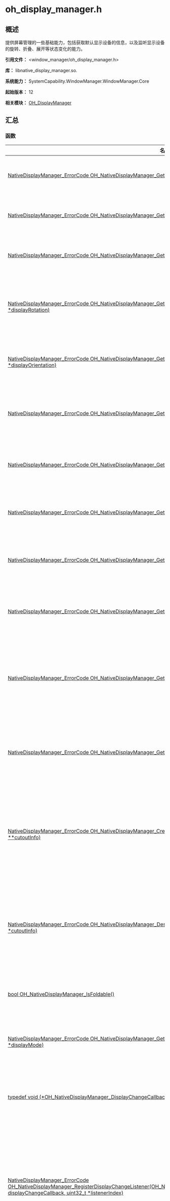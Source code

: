# oh_display_manager.h
<!--Kit: ArkUI-->
<!--Subsystem: Window-->
<!--Owner: @oh_wangxk; @logn-->
<!--Designer: @hejunfei1991-->
<!--Tester: @qinliwen0417-->
<!--Adviser: @ge-yafang-->

## 概述

提供屏幕管理的一些基础能力，包括获取默认显示设备的信息，以及监听显示设备的旋转、折叠、展开等状态变化的能力。

**引用文件：** <window_manager/oh_display_manager.h>

**库：** libnative_display_manager.so.

**系统能力：** SystemCapability.WindowManager.WindowManager.Core

**起始版本：** 12

**相关模块：** [OH_DisplayManager](capi-oh-displaymanager.md)

## 汇总

### 函数

| 名称 | typedef关键字 | 描述 |
| -- | -- | -- |
| [NativeDisplayManager_ErrorCode OH_NativeDisplayManager_GetDefaultDisplayId(uint64_t *displayId)](#oh_nativedisplaymanager_getdefaultdisplayid) | - | 获取默认屏幕的id号。 |
| [NativeDisplayManager_ErrorCode OH_NativeDisplayManager_GetDefaultDisplayWidth(int32_t *displayWidth)](#oh_nativedisplaymanager_getdefaultdisplaywidth) | - | 获取默认屏幕的宽度。 |
| [NativeDisplayManager_ErrorCode OH_NativeDisplayManager_GetDefaultDisplayHeight(int32_t *displayHeight)](#oh_nativedisplaymanager_getdefaultdisplayheight) | - | 获取默认屏幕的高度。 |
| [NativeDisplayManager_ErrorCode OH_NativeDisplayManager_GetDefaultDisplayRotation(NativeDisplayManager_Rotation *displayRotation)](#oh_nativedisplaymanager_getdefaultdisplayrotation) | - | 获取默认屏幕的顺时针旋转角度。 |
| [NativeDisplayManager_ErrorCode OH_NativeDisplayManager_GetDefaultDisplayOrientation(NativeDisplayManager_Orientation *displayOrientation)](#oh_nativedisplaymanager_getdefaultdisplayorientation) | - | 获取默认屏幕的旋转方向。 |
| [NativeDisplayManager_ErrorCode OH_NativeDisplayManager_GetDefaultDisplayVirtualPixelRatio(float *virtualPixels)](#oh_nativedisplaymanager_getdefaultdisplayvirtualpixelratio) | - | 获取默认屏幕的虚拟像素密度。 |
| [NativeDisplayManager_ErrorCode OH_NativeDisplayManager_GetDefaultDisplayRefreshRate(uint32_t *refreshRate)](#oh_nativedisplaymanager_getdefaultdisplayrefreshrate) | - | 获取默认屏幕的刷新率。 |
| [NativeDisplayManager_ErrorCode OH_NativeDisplayManager_GetDefaultDisplayDensityDpi(int32_t *densityDpi)](#oh_nativedisplaymanager_getdefaultdisplaydensitydpi) | - | 获取屏幕的物理像素密度。 |
| [NativeDisplayManager_ErrorCode OH_NativeDisplayManager_GetDefaultDisplayDensityPixels(float *densityPixels)](#oh_nativedisplaymanager_getdefaultdisplaydensitypixels) | - | 获取屏幕逻辑像素的密度。 |
| [NativeDisplayManager_ErrorCode OH_NativeDisplayManager_GetDefaultDisplayScaledDensity(float *scaledDensity)](#oh_nativedisplaymanager_getdefaultdisplayscaleddensity) | - | 获取屏幕显示字体的缩放因子。 |
| [NativeDisplayManager_ErrorCode OH_NativeDisplayManager_GetDefaultDisplayDensityXdpi(float *xDpi)](#oh_nativedisplaymanager_getdefaultdisplaydensityxdpi) | - | 获取屏幕X方向中每英寸屏幕的物理像素值。 |
| [NativeDisplayManager_ErrorCode OH_NativeDisplayManager_GetDefaultDisplayDensityYdpi(float *yDpi)](#oh_nativedisplaymanager_getdefaultdisplaydensityydpi) | - | 获取Y方向中每英寸屏幕的物理像素值。 |
| [NativeDisplayManager_ErrorCode OH_NativeDisplayManager_CreateDefaultDisplayCutoutInfo(NativeDisplayManager_CutoutInfo **cutoutInfo)](#oh_nativedisplaymanager_createdefaultdisplaycutoutinfo) | - | 获取挖孔屏、刘海屏、瀑布屏等不可用屏幕区域信息。 |
| [NativeDisplayManager_ErrorCode OH_NativeDisplayManager_DestroyDefaultDisplayCutoutInfo(NativeDisplayManager_CutoutInfo *cutoutInfo)](#oh_nativedisplaymanager_destroydefaultdisplaycutoutinfo) | - | 销毁挖孔屏、刘海屏、瀑布屏等不可用屏幕区域信息。 |
| [bool OH_NativeDisplayManager_IsFoldable()](#oh_nativedisplaymanager_isfoldable) | - | 查询设备是否可折叠。 |
| [NativeDisplayManager_ErrorCode OH_NativeDisplayManager_GetFoldDisplayMode(NativeDisplayManager_FoldDisplayMode *displayMode)](#oh_nativedisplaymanager_getfolddisplaymode) | - | 获取可折叠设备的显示模式。 |
| [typedef void (\*OH_NativeDisplayManager_DisplayChangeCallback)(uint64_t displayId)](#oh_nativedisplaymanager_displaychangecallback) | OH_NativeDisplayManager_DisplayChangeCallback | 注册屏幕状态变化的回调函数。 |
| [NativeDisplayManager_ErrorCode OH_NativeDisplayManager_RegisterDisplayChangeListener(OH_NativeDisplayManager_DisplayChangeCallback displayChangeCallback, uint32_t *listenerIndex)](#oh_nativedisplaymanager_registerdisplaychangelistener) | - | 注册屏幕状态变化监听（如旋转变化、刷新率、DPI、分辨率等变化）。 |
| [NativeDisplayManager_ErrorCode OH_NativeDisplayManager_UnregisterDisplayChangeListener(uint32_t listenerIndex)](#oh_nativedisplaymanager_unregisterdisplaychangelistener) | - | 取消屏幕状态变化的监听。 |
| [typedef void (\*OH_NativeDisplayManager_FoldDisplayModeChangeCallback)(NativeDisplayManager_FoldDisplayMode displayMode)](#oh_nativedisplaymanager_folddisplaymodechangecallback) | OH_NativeDisplayManager_FoldDisplayModeChangeCallback | 注册屏幕展开、折叠状态变化的回调函数。 |
| [NativeDisplayManager_ErrorCode OH_NativeDisplayManager_RegisterFoldDisplayModeChangeListener(OH_NativeDisplayManager_FoldDisplayModeChangeCallback displayModeChangeCallback, uint32_t *listenerIndex)](#oh_nativedisplaymanager_registerfolddisplaymodechangelistener) | - | 注册屏幕展开、折叠状态变化的监听。 |
| [NativeDisplayManager_ErrorCode OH_NativeDisplayManager_UnregisterFoldDisplayModeChangeListener(uint32_t listenerIndex)](#oh_nativedisplaymanager_unregisterfolddisplaymodechangelistener) | - | 取消屏幕展开、折叠状态变化的监听。 |
| [NativeDisplayManager_ErrorCode OH_NativeDisplayManager_CreateAllDisplays(NativeDisplayManager_DisplaysInfo **allDisplays)](#oh_nativedisplaymanager_createalldisplays) | - | 获取当前所有屏幕信息对象。 |
| [void OH_NativeDisplayManager_DestroyAllDisplays(NativeDisplayManager_DisplaysInfo *allDisplays)](#oh_nativedisplaymanager_destroyalldisplays) | - | 销毁所有屏幕的信息对象。 |
| [NativeDisplayManager_ErrorCode OH_NativeDisplayManager_CreateDisplayById(uint32_t displayId,NativeDisplayManager_DisplayInfo **displayInfo)](#oh_nativedisplaymanager_createdisplaybyid) | - | 获取指定屏幕的信息对象。 |
| [void OH_NativeDisplayManager_DestroyDisplay(NativeDisplayManager_DisplayInfo *displayInfo)](#oh_nativedisplaymanager_destroydisplay) | - | 销毁指定屏幕的信息对象。 |
| [NativeDisplayManager_ErrorCode OH_NativeDisplayManager_CreatePrimaryDisplay(NativeDisplayManager_DisplayInfo **displayInfo)](#oh_nativedisplaymanager_createprimarydisplay) | - | 获取主屏信息对象。除2in1之外的设备获取的是设备自带屏幕的屏幕信息；2in1设备外接屏幕时获取的是当前主屏幕的屏幕信息；2in1设备没有外接屏幕时获取的是自带屏幕的屏幕信息。 |
| [typedef void (\*OH_NativeDisplayManager_AvailableAreaChangeCallback)(uint64_t displayId)](#oh_nativedisplaymanager_availableareachangecallback) | OH_NativeDisplayManager_AvailableAreaChangeCallback | 注册屏幕可用区域变化的回调函数。 |
| [NativeDisplayManager_ErrorCode OH_NativeDisplayManager_RegisterAvailableAreaChangeListener(OH_NativeDisplayManager_AvailableAreaChangeCallback availableAreaChangeCallback, uint32_t *listenerIndex)](#oh_nativedisplaymanager_registeravailableareachangelistener) | - | 注册屏幕可用区域变化监听。 |
| [NativeDisplayManager_ErrorCode OH_NativeDisplayManager_UnregisterAvailableAreaChangeListener(uint32_t listenerIndex)](#oh_nativedisplaymanager_unregisteravailableareachangelistener) | - | 取消屏幕可用区域变化的监听。 |
| [NativeDisplayManager_ErrorCode OH_NativeDisplayManager_CreateAvailableArea(uint64_t displayId, NativeDisplayManager_Rect **availableArea)](#oh_nativedisplaymanager_createavailablearea) | - | 获取屏幕的可用区域。 |
| [NativeDisplayManager_ErrorCode OH_NativeDisplayManager_DestroyAvailableArea(NativeDisplayManager_Rect *availableArea)](#oh_nativedisplaymanager_destroyavailablearea) | - | 销毁屏幕的可用区域。 |
| [typedef void (\*OH_NativeDisplayManager_DisplayAddCallback)(uint64_t displayId)](#oh_nativedisplaymanager_displayaddcallback) | OH_NativeDisplayManager_DisplayAddCallback | 注册屏幕连接的回调函数。 |
| [NativeDisplayManager_ErrorCode OH_NativeDisplayManager_RegisterDisplayAddListener(OH_NativeDisplayManager_DisplayAddCallback displayAddCallback, uint32_t *listenerIndex)](#oh_nativedisplaymanager_registerdisplayaddlistener) | - | 注册屏幕连接变化监听（如插入显示器）。 |
| [NativeDisplayManager_ErrorCode OH_NativeDisplayManager_UnregisterDisplayAddListener(uint32_t listenerIndex)](#oh_nativedisplaymanager_unregisterdisplayaddlistener) | - | 取消屏幕连接的监听。 |
| [typedef void (\*OH_NativeDisplayManager_DisplayRemoveCallback)(uint64_t displayId)](#oh_nativedisplaymanager_displayremovecallback) | OH_NativeDisplayManager_DisplayRemoveCallback | 注册屏幕移除的回调函数。 |
| [NativeDisplayManager_ErrorCode OH_NativeDisplayManager_RegisterDisplayRemoveListener(OH_NativeDisplayManager_DisplayRemoveCallback displayRemoveCallback, uint32_t *listenerIndex)](#oh_nativedisplaymanager_registerdisplayremovelistener) | - | 注册屏幕移除变化监听（如移除显示器）。 |
| [NativeDisplayManager_ErrorCode OH_NativeDisplayManager_UnregisterDisplayRemoveListener(uint32_t listenerIndex)](#oh_nativedisplaymanager_unregisterdisplayremovelistener) | - | 取消屏幕移除的监听。 |
| [NativeDisplayManager_ErrorCode OH_NativeDisplayManager_GetDisplaySourceMode(uint64_t displayId, NativeDisplayManager_SourceMode *sourceMode)](#oh_nativedisplaymanager_getdisplaysourcemode) | - | 获取屏幕的显示模式。 |
| [NativeDisplayManager_ErrorCode OH_NativeDisplayManager_GetDisplayPosition(uint64_t displayId, int32_t *x, int32_t *y)](#oh_nativedisplaymanager_getdisplayposition) | - | 获取屏幕的位置信息。 |

## 函数说明

### OH_NativeDisplayManager_GetDefaultDisplayId()

```
NativeDisplayManager_ErrorCode OH_NativeDisplayManager_GetDefaultDisplayId(uint64_t *displayId)
```

**描述**

获取默认屏幕的id号。

**系统能力：** SystemCapability.WindowManager.WindowManager.Core

**起始版本：** 12


**参数：**

| 参数项 | 描述 |
| -- | -- |
| uint64_t *displayId | 默认屏幕的id号，非负整数，此处作为出参返回。 |

**返回：**

| 类型 | 说明 |
| -- | -- |
| [NativeDisplayManager_ErrorCode](capi-oh-display-info-h.md#nativedisplaymanager_errorcode) | 返回屏幕管理接口的通用状态码，具体可见[NativeDisplayManager_ErrorCode](capi-oh-display-info-h.md#nativedisplaymanager_errorcode)。 |

### OH_NativeDisplayManager_GetDefaultDisplayWidth()

```
NativeDisplayManager_ErrorCode OH_NativeDisplayManager_GetDefaultDisplayWidth(int32_t *displayWidth)
```

**描述**

获取默认屏幕的宽度。

**系统能力：** SystemCapability.WindowManager.WindowManager.Core

**起始版本：** 12


**参数：**

| 参数项 | 描述 |
| -- | -- |
| int32_t *displayWidth | 默认屏幕的宽度，单位为px，该参数应为整数，此处作为出参返回。 |

**返回：**

| 类型 | 说明 |
| -- | -- |
| [NativeDisplayManager_ErrorCode](capi-oh-display-info-h.md#nativedisplaymanager_errorcode) | 返回屏幕管理接口的通用状态码，具体可见[NativeDisplayManager_ErrorCode](capi-oh-display-info-h.md#nativedisplaymanager_errorcode)。 |

### OH_NativeDisplayManager_GetDefaultDisplayHeight()

```
NativeDisplayManager_ErrorCode OH_NativeDisplayManager_GetDefaultDisplayHeight(int32_t *displayHeight)
```

**描述**

获取默认屏幕的高度。

**系统能力：** SystemCapability.WindowManager.WindowManager.Core

**起始版本：** 12


**参数：**

| 参数项 | 描述 |
| -- | -- |
| int32_t *displayHeight | 默认屏幕的高度，单位为px，该参数应为整数，此处作为出参返回。 |

**返回：**

| 类型 | 说明 |
| -- | -- |
| [NativeDisplayManager_ErrorCode](capi-oh-display-info-h.md#nativedisplaymanager_errorcode) | 返回屏幕管理接口的通用状态码，具体可见[NativeDisplayManager_ErrorCode](capi-oh-display-info-h.md#nativedisplaymanager_errorcode)。 |

### OH_NativeDisplayManager_GetDefaultDisplayRotation()

```
NativeDisplayManager_ErrorCode OH_NativeDisplayManager_GetDefaultDisplayRotation(NativeDisplayManager_Rotation *displayRotation)
```

**描述**

获取默认屏幕的顺时针旋转角度。

**系统能力：** SystemCapability.WindowManager.WindowManager.Core

**起始版本：** 12


**参数：**

| 参数项 | 描述 |
| -- | -- |
| [NativeDisplayManager_Rotation](capi-oh-display-info-h.md#nativedisplaymanager_rotation) *displayRotation | 默认屏幕的顺时针旋转角度，具体可见[NativeDisplayManager_Rotation](capi-oh-display-info-h.md#nativedisplaymanager_rotation)，此处作为出参返回。 |

**返回：**

| 类型 | 说明 |
| -- | -- |
| [NativeDisplayManager_ErrorCode](capi-oh-display-info-h.md#nativedisplaymanager_errorcode) | 返回屏幕管理接口的通用状态码，具体可见[NativeDisplayManager_ErrorCode](capi-oh-display-info-h.md#nativedisplaymanager_errorcode)。 |

### OH_NativeDisplayManager_GetDefaultDisplayOrientation()

```
NativeDisplayManager_ErrorCode OH_NativeDisplayManager_GetDefaultDisplayOrientation(NativeDisplayManager_Orientation *displayOrientation)
```

**描述**

获取默认屏幕的旋转方向。

**系统能力：** SystemCapability.WindowManager.WindowManager.Core

**起始版本：** 12


**参数：**

| 参数项 | 描述 |
| -- | -- |
| [NativeDisplayManager_Orientation](capi-oh-display-info-h.md#nativedisplaymanager_orientation) *displayOrientation | 屏幕当前显示的方向，具体可见[NativeDisplayManager_Orientation](capi-oh-display-info-h.md#nativedisplaymanager_orientation)，此处作为出参返回。 |

**返回：**

| 类型 | 说明 |
| -- | -- |
| [NativeDisplayManager_ErrorCode](capi-oh-display-info-h.md#nativedisplaymanager_errorcode) | 返回屏幕管理接口的通用状态码，具体可见[NativeDisplayManager_ErrorCode](capi-oh-display-info-h.md#nativedisplaymanager_errorcode)。 |

### OH_NativeDisplayManager_GetDefaultDisplayVirtualPixelRatio()

```
NativeDisplayManager_ErrorCode OH_NativeDisplayManager_GetDefaultDisplayVirtualPixelRatio(float *virtualPixels)
```

**描述**

获取默认屏幕的虚拟像素密度。

**系统能力：** SystemCapability.WindowManager.WindowManager.Core

**起始版本：** 12


**参数：**

| 参数项 | 描述 |
| -- | -- |
| float *virtualPixels | 屏幕的虚拟像素密度，该参数为浮点数，通常与densityPixels相同，此处作为出参返回。 |

**返回：**

| 类型 | 说明 |
| -- | -- |
| [NativeDisplayManager_ErrorCode](capi-oh-display-info-h.md#nativedisplaymanager_errorcode) | 返回屏幕管理接口的通用状态码，具体可见[NativeDisplayManager_ErrorCode](capi-oh-display-info-h.md#nativedisplaymanager_errorcode)。 |

### OH_NativeDisplayManager_GetDefaultDisplayRefreshRate()

```
NativeDisplayManager_ErrorCode OH_NativeDisplayManager_GetDefaultDisplayRefreshRate(uint32_t *refreshRate)
```

**描述**

获取默认屏幕的刷新率。

**系统能力：** SystemCapability.WindowManager.WindowManager.Core

**起始版本：** 12


**参数：**

| 参数项 | 描述 |
| -- | -- |
| uint32_t *refreshRate | 屏幕的刷新率，该参数应为整数，单位为Hz，此处作为出参返回。 |

**返回：**

| 类型 | 说明 |
| -- | -- |
| [NativeDisplayManager_ErrorCode](capi-oh-display-info-h.md#nativedisplaymanager_errorcode) | 返回屏幕管理接口的通用状态码，具体可见[NativeDisplayManager_ErrorCode](capi-oh-display-info-h.md#nativedisplaymanager_errorcode)。 |

### OH_NativeDisplayManager_GetDefaultDisplayDensityDpi()

```
NativeDisplayManager_ErrorCode OH_NativeDisplayManager_GetDefaultDisplayDensityDpi(int32_t *densityDpi)
```

**描述**

获取屏幕的物理像素密度。

**系统能力：** SystemCapability.WindowManager.WindowManager.Core

**起始版本：** 12


**参数：**

| 参数项 | 描述 |
| -- | -- |
| int32_t *densityDpi | 屏幕的物理像素密度，表示每英寸上的像素点数。该参数为整数，单位为px，实际能取到的值取决于不同设备设置里提供的可选值。此处作为出参返回。 |

**返回：**

| 类型 | 说明 |
| -- | -- |
| [NativeDisplayManager_ErrorCode](capi-oh-display-info-h.md#nativedisplaymanager_errorcode) | 返回屏幕管理接口的通用状态码，具体可见[NativeDisplayManager_ErrorCode](capi-oh-display-info-h.md#nativedisplaymanager_errorcode)。 |

### OH_NativeDisplayManager_GetDefaultDisplayDensityPixels()

```
NativeDisplayManager_ErrorCode OH_NativeDisplayManager_GetDefaultDisplayDensityPixels(float *densityPixels)
```

**描述**

获取屏幕逻辑像素的密度。

**系统能力：** SystemCapability.WindowManager.WindowManager.Core

**起始版本：** 12


**参数：**

| 参数项 | 描述 |
| -- | -- |
| float *densityPixels | 设备逻辑像素的密度，代表物理像素与逻辑像素的缩放系数，该参数为浮点数，受densityDPI范围限制，取值范围在[0.5，4.0]。一般取值1.0、3.0等，实际取值取决于不同设备提供的densityDpi。此处作为出参返回。 |

**返回：**

| 类型 | 说明 |
| -- | -- |
| [NativeDisplayManager_ErrorCode](capi-oh-display-info-h.md#nativedisplaymanager_errorcode) | 返回屏幕管理接口的通用状态码，具体可见[NativeDisplayManager_ErrorCode](capi-oh-display-info-h.md#nativedisplaymanager_errorcode)。 |

### OH_NativeDisplayManager_GetDefaultDisplayScaledDensity()

```
NativeDisplayManager_ErrorCode OH_NativeDisplayManager_GetDefaultDisplayScaledDensity(float *scaledDensity)
```

**描述**

获取屏幕显示字体的缩放因子。

**系统能力：** SystemCapability.WindowManager.WindowManager.Core

**起始版本：** 12


**参数：**

| 参数项 | 描述 |
| -- | -- |
| float *scaledDensity | 显示字体的缩放因子，该参数为浮点数，通常与densityPixels相同，此处作为出参返回。 |

**返回：**

| 类型 | 说明 |
| -- | -- |
| [NativeDisplayManager_ErrorCode](capi-oh-display-info-h.md#nativedisplaymanager_errorcode) | 返回屏幕管理接口的通用状态码，具体可见[NativeDisplayManager_ErrorCode](capi-oh-display-info-h.md#nativedisplaymanager_errorcode)。 |

### OH_NativeDisplayManager_GetDefaultDisplayDensityXdpi()

```
NativeDisplayManager_ErrorCode OH_NativeDisplayManager_GetDefaultDisplayDensityXdpi(float *xDpi)
```

**描述**

获取屏幕X方向中每英寸屏幕的物理像素值。

**系统能力：** SystemCapability.WindowManager.WindowManager.Core

**起始版本：** 12


**参数：**

| 参数项 | 描述 |
| -- | -- |
| float *xDpi | X方向中每英寸屏幕的物理像素值，该参数为浮点数，此处作为出参返回。 |

**返回：**

| 类型 | 说明 |
| -- | -- |
| [NativeDisplayManager_ErrorCode](capi-oh-display-info-h.md#nativedisplaymanager_errorcode) | 返回屏幕管理接口的通用状态码，具体可见[NativeDisplayManager_ErrorCode](capi-oh-display-info-h.md#nativedisplaymanager_errorcode)。 |

### OH_NativeDisplayManager_GetDefaultDisplayDensityYdpi()

```
NativeDisplayManager_ErrorCode OH_NativeDisplayManager_GetDefaultDisplayDensityYdpi(float *yDpi)
```

**描述**

获取Y方向中每英寸屏幕的物理像素值。

**系统能力：** SystemCapability.WindowManager.WindowManager.Core

**起始版本：** 12


**参数：**

| 参数项 | 描述 |
| -- | -- |
| float *yDpi | 获取Y方向中每英寸屏幕的物理像素值，该参数为浮点数，此处作为出参返回。 |

**返回：**

| 类型 | 说明 |
| -- | -- |
| [NativeDisplayManager_ErrorCode](capi-oh-display-info-h.md#nativedisplaymanager_errorcode) | 返回屏幕管理接口的通用状态码，具体可见[NativeDisplayManager_ErrorCode](capi-oh-display-info-h.md#nativedisplaymanager_errorcode)。 |

### OH_NativeDisplayManager_CreateDefaultDisplayCutoutInfo()

```
NativeDisplayManager_ErrorCode OH_NativeDisplayManager_CreateDefaultDisplayCutoutInfo(NativeDisplayManager_CutoutInfo **cutoutInfo)
```

**描述**

获取挖孔屏、刘海屏、瀑布屏等不可用屏幕区域信息。

**系统能力：** SystemCapability.WindowManager.WindowManager.Core

**起始版本：** 12


**参数：**

| 参数项 | 描述 |
| -- | -- |
| [NativeDisplayManager_CutoutInfo](capi-nativedisplaymanager-cutoutinfo.md) **cutoutInfo | 挖孔屏、刘海屏、瀑布屏等不可用屏幕区域信息，具体可见[NativeDisplayManager_CutoutInfo](capi-nativedisplaymanager-cutoutinfo.md)，此处作为出参返回。 |

**返回：**

| 类型 | 说明 |
| -- | -- |
| [NativeDisplayManager_ErrorCode](capi-oh-display-info-h.md#nativedisplaymanager_errorcode) | 返回屏幕管理接口的通用状态码，具体可见[NativeDisplayManager_ErrorCode](capi-oh-display-info-h.md#nativedisplaymanager_errorcode)。 |

### OH_NativeDisplayManager_DestroyDefaultDisplayCutoutInfo()

```
NativeDisplayManager_ErrorCode OH_NativeDisplayManager_DestroyDefaultDisplayCutoutInfo(NativeDisplayManager_CutoutInfo *cutoutInfo)
```

**描述**

销毁挖孔屏、刘海屏、瀑布屏等不可用屏幕区域信息。

**系统能力：** SystemCapability.WindowManager.WindowManager.Core

**起始版本：** 12


**参数：**

| 参数项 | 描述 |
| -- | -- |
| [NativeDisplayManager_CutoutInfo](capi-nativedisplaymanager-cutoutinfo.md) *cutoutInfo | 销毁通过[OH_NativeDisplayManager_CreateDefaultDisplayCutoutInfo](capi-oh-display-manager-h.md#oh_nativedisplaymanager_createdefaultdisplaycutoutinfo)接口获取的挖孔屏、刘海屏、瀑布屏等不可用屏幕区域信息对象，具体可见[NativeDisplayManager_CutoutInfo](capi-nativedisplaymanager-cutoutinfo.md)。 |

**返回：**

| 类型 | 说明 |
| -- | -- |
| [NativeDisplayManager_ErrorCode](capi-oh-display-info-h.md#nativedisplaymanager_errorcode) | 返回屏幕管理接口的通用状态码，具体可见[NativeDisplayManager_ErrorCode](capi-oh-display-info-h.md#nativedisplaymanager_errorcode)。 |

### OH_NativeDisplayManager_IsFoldable()

```
bool OH_NativeDisplayManager_IsFoldable()
```

**描述**

查询设备是否可折叠。

**系统能力：** SystemCapability.WindowManager.WindowManager.Core

**起始版本：** 12

**返回：**

| 类型 | 说明 |
| -- | -- |
| bool | 返回查询设备是否可折叠的结果。true表示设备可折叠，false表示设备不可折叠。 |

### OH_NativeDisplayManager_GetFoldDisplayMode()

```
NativeDisplayManager_ErrorCode OH_NativeDisplayManager_GetFoldDisplayMode(NativeDisplayManager_FoldDisplayMode *displayMode)
```

**描述**

获取可折叠设备的显示模式。

**系统能力：** SystemCapability.Window.SessionManager

**起始版本：** 12


**参数：**

| 参数项 | 描述 |
| -- | -- |
| [NativeDisplayManager_FoldDisplayMode](capi-oh-display-info-h.md#nativedisplaymanager_folddisplaymode) *displayMode | 折叠设备当前的显示模式，具体可见[NativeDisplayManager_FoldDisplayMode](capi-oh-display-info-h.md#nativedisplaymanager_folddisplaymode)，此处作为出参返回。 |

**返回：**

| 类型 | 说明 |
| -- | -- |
| [NativeDisplayManager_ErrorCode](capi-oh-display-info-h.md#nativedisplaymanager_errorcode) | 返回屏幕管理接口的通用状态码，具体可见[NativeDisplayManager_ErrorCode](capi-oh-display-info-h.md#nativedisplaymanager_errorcode)。 |

### OH_NativeDisplayManager_DisplayChangeCallback()

```
typedef void (*OH_NativeDisplayManager_DisplayChangeCallback)(uint64_t displayId)
```

**描述**

注册屏幕状态变化的回调函数。

**系统能力：** SystemCapability.Window.SessionManager

**起始版本：** 12


**参数：**

| 参数项 | 描述 |
| -- | -- |
| uint64_t displayId | 屏幕状态发生变化的编号。 |

### OH_NativeDisplayManager_RegisterDisplayChangeListener()

```
NativeDisplayManager_ErrorCode OH_NativeDisplayManager_RegisterDisplayChangeListener(OH_NativeDisplayManager_DisplayChangeCallback displayChangeCallback, uint32_t *listenerIndex)
```

**描述**

注册屏幕状态变化监听（如旋转变化、刷新率、DPI、分辨率等变化）。

**系统能力：** SystemCapability.WindowManager.WindowManager.Core

**起始版本：** 12


**参数：**

| 参数项 | 描述 |
| -- | -- |
| [OH_NativeDisplayManager_DisplayChangeCallback](capi-oh-display-manager-h.md#oh_nativedisplaymanager_displaychangecallback) displayChangeCallback | 屏幕状态变化后触发的回调函数，回调函数定义见[OH_NativeDisplayManager_DisplayChangeCallback](capi-oh-display-manager-h.md#oh_nativedisplaymanager_displaychangecallback)。 |
| uint32_t *listenerIndex | 注册成功后返回的监听编号，调用取消注册函数[OH_NativeDisplayManager_UnregisterDisplayChangeListener](capi-oh-display-manager-h.md#oh_nativedisplaymanager_unregisterdisplaychangelistener)时作为入参使用，此处作为出参返回。 |

**返回：**

| 类型 | 说明 |
| -- | -- |
| [NativeDisplayManager_ErrorCode](capi-oh-display-info-h.md#nativedisplaymanager_errorcode) | 返回屏幕管理接口的通用状态码，具体可见[NativeDisplayManager_ErrorCode](capi-oh-display-info-h.md#nativedisplaymanager_errorcode)。 |

### OH_NativeDisplayManager_UnregisterDisplayChangeListener()

```
NativeDisplayManager_ErrorCode OH_NativeDisplayManager_UnregisterDisplayChangeListener(uint32_t listenerIndex)
```

**描述**

取消屏幕状态变化的监听。

**系统能力：** SystemCapability.WindowManager.WindowManager.Core

**起始版本：** 12


**参数：**

| 参数项 | 描述 |
| -- | -- |
| uint32_t listenerIndex | 调用注册函数[OH_NativeDisplayManager_RegisterDisplayChangeListener](capi-oh-display-manager-h.md#oh_nativedisplaymanager_registerdisplaychangelistener)时获取到的监听编号。 |

**返回：**

| 类型 | 说明 |
| -- | -- |
| [NativeDisplayManager_ErrorCode](capi-oh-display-info-h.md#nativedisplaymanager_errorcode) | 返回屏幕管理接口的通用状态码，具体可见[NativeDisplayManager_ErrorCode](capi-oh-display-info-h.md#nativedisplaymanager_errorcode)。 |

### OH_NativeDisplayManager_FoldDisplayModeChangeCallback()

```
typedef void (*OH_NativeDisplayManager_FoldDisplayModeChangeCallback)(NativeDisplayManager_FoldDisplayMode displayMode)
```

**描述**

注册屏幕展开、折叠状态变化的回调函数。

**系统能力：** SystemCapability.Window.SessionManager

**起始版本：** 12


**参数：**

| 参数项 | 描述 |
| -- | -- |
| [NativeDisplayManager_FoldDisplayMode](capi-oh-display-info-h.md#nativedisplaymanager_folddisplaymode) displayMode | 折叠/展开动作执行后屏幕的状态，具体可见[NativeDisplayManager_FoldDisplayMode](capi-oh-display-info-h.md#nativedisplaymanager_folddisplaymode)。 |

### OH_NativeDisplayManager_RegisterFoldDisplayModeChangeListener()

```
NativeDisplayManager_ErrorCode OH_NativeDisplayManager_RegisterFoldDisplayModeChangeListener(OH_NativeDisplayManager_FoldDisplayModeChangeCallback displayModeChangeCallback, uint32_t *listenerIndex)
```

**描述**

注册屏幕展开、折叠状态变化的监听。

**系统能力：** SystemCapability.Window.SessionManager

**起始版本：** 12


**参数：**

| 参数项 | 描述 |
| -- | -- |
| [OH_NativeDisplayManager_FoldDisplayModeChangeCallback](capi-oh-display-manager-h.md#oh_nativedisplaymanager_folddisplaymodechangecallback) displayModeChangeCallback | 屏幕展开和折叠变化后触发的回调函数，回调函数定义见[OH_NativeDisplayManager_FoldDisplayModeChangeCallback](capi-oh-display-manager-h.md#oh_nativedisplaymanager_folddisplaymodechangecallback)。 |
| uint32_t *listenerIndex | 注册成功后返回的监听编号，调用取消注册函数[OH_NativeDisplayManager_UnregisterFoldDisplayModeChangeListener](capi-oh-display-manager-h.md#oh_nativedisplaymanager_unregisterfolddisplaymodechangelistener)时作为入参使用，此处作为出参返回。 |

**返回：**

| 类型 | 说明 |
| -- | -- |
| [NativeDisplayManager_ErrorCode](capi-oh-display-info-h.md#nativedisplaymanager_errorcode) | 返回屏幕管理接口的通用状态码，具体可见[NativeDisplayManager_ErrorCode](capi-oh-display-info-h.md#nativedisplaymanager_errorcode)。 |

### OH_NativeDisplayManager_UnregisterFoldDisplayModeChangeListener()

```
NativeDisplayManager_ErrorCode OH_NativeDisplayManager_UnregisterFoldDisplayModeChangeListener(uint32_t listenerIndex)
```

**描述**

取消屏幕展开、折叠状态变化的监听。

**系统能力：** SystemCapability.Window.SessionManager

**起始版本：** 12


**参数：**

| 参数项 | 描述 |
| -- | -- |
| uint32_t listenerIndex | 调用注册函数[OH_NativeDisplayManager_RegisterFoldDisplayModeChangeListener](capi-oh-display-manager-h.md#oh_nativedisplaymanager_registerfolddisplaymodechangelistener)时获取到的监听编号。 |

**返回：**

| 类型 | 说明 |
| -- | -- |
| [NativeDisplayManager_ErrorCode](capi-oh-display-info-h.md#nativedisplaymanager_errorcode) | 返回屏幕管理接口的通用状态码，具体可见[NativeDisplayManager_ErrorCode](capi-oh-display-info-h.md#nativedisplaymanager_errorcode)。 |

### OH_NativeDisplayManager_CreateAllDisplays()

```
NativeDisplayManager_ErrorCode OH_NativeDisplayManager_CreateAllDisplays(NativeDisplayManager_DisplaysInfo **allDisplays)
```

**描述**

获取当前所有屏幕信息对象。

**系统能力：** SystemCapability.Window.SessionManager.Core

**起始版本：** 14


**参数：**

| 参数项 | 描述 |
| -- | -- |
| [NativeDisplayManager_DisplaysInfo](capi-nativedisplaymanager-displaysinfo.md) **allDisplays | 当前所有的屏幕信息，具体可见[NativeDisplayManager_DisplaysInfo](capi-nativedisplaymanager-displaysinfo.md)，此处作为出参返回。 |

**返回：**

| 类型 | 说明 |
| -- | -- |
| [NativeDisplayManager_ErrorCode](capi-oh-display-info-h.md#nativedisplaymanager_errorcode) | 返回屏幕管理接口的通用状态码，具体可见[NativeDisplayManager_ErrorCode](capi-oh-display-info-h.md#nativedisplaymanager_errorcode)。 |

### OH_NativeDisplayManager_DestroyAllDisplays()

```
void OH_NativeDisplayManager_DestroyAllDisplays(NativeDisplayManager_DisplaysInfo *allDisplays)
```

**描述**

销毁所有屏幕的信息对象。

**系统能力：** SystemCapability.Window.SessionManager.Core

**起始版本：** 14


**参数：**

| 参数项 | 描述 |
| -- | -- |
| [NativeDisplayManager_DisplaysInfo](capi-nativedisplaymanager-displaysinfo.md) *allDisplays | 销毁通过[OH_NativeDisplayManager_CreateAllDisplays](capi-oh-display-manager-h.md#oh_nativedisplaymanager_createalldisplays)接口获取的所有的屏幕信息，具体可见[NativeDisplayManager_DisplaysInfo](capi-nativedisplaymanager-displaysinfo.md)。 |

### OH_NativeDisplayManager_CreateDisplayById()

```
NativeDisplayManager_ErrorCode OH_NativeDisplayManager_CreateDisplayById(uint32_t displayId,NativeDisplayManager_DisplayInfo **displayInfo)
```

**描述**

获取指定屏幕的信息对象。

**系统能力：** SystemCapability.Window.SessionManager.Core

**起始版本：** 14


**参数：**

| 参数项 | 描述 |
| -- | -- |
| uint32_t displayId | 指定屏幕的id编号，该值为非负整数。 |
| [NativeDisplayManager_DisplayInfo](capi-nativedisplaymanager-displayinfo.md) **displayInfo | 指定的屏幕信息对象，具体可见[NativeDisplayManager_DisplayInfo](capi-nativedisplaymanager-displayinfo.md)，此处作为出参返回。 |

**返回：**

| 类型 | 说明 |
| -- | -- |
| [NativeDisplayManager_ErrorCode](capi-oh-display-info-h.md#nativedisplaymanager_errorcode) | 返回屏幕管理接口的通用状态码，具体可见[NativeDisplayManager_ErrorCode](capi-oh-display-info-h.md#nativedisplaymanager_errorcode)。 |

### OH_NativeDisplayManager_DestroyDisplay()

```
void OH_NativeDisplayManager_DestroyDisplay(NativeDisplayManager_DisplayInfo *displayInfo)
```

**描述**

销毁指定屏幕的信息对象。

**系统能力：** SystemCapability.Window.SessionManager.Core

**起始版本：** 14


**参数：**

| 参数项 | 描述 |
| -- | -- |
| [NativeDisplayManager_DisplayInfo](capi-nativedisplaymanager-displayinfo.md) *displayInfo | 销毁通过[OH_NativeDisplayManager_CreateDisplayById](capi-oh-display-manager-h.md#oh_nativedisplaymanager_createdisplaybyid)或者[OH_NativeDisplayManager_CreatePrimaryDisplay](capi-oh-display-manager-h.md#oh_nativedisplaymanager_createprimarydisplay)接口获取到的屏幕信息，具体可见[NativeDisplayManager_DisplayInfo](capi-nativedisplaymanager-displayinfo.md)。 |

### OH_NativeDisplayManager_CreatePrimaryDisplay()

```
NativeDisplayManager_ErrorCode OH_NativeDisplayManager_CreatePrimaryDisplay(NativeDisplayManager_DisplayInfo **displayInfo)
```

**描述**

获取主屏信息对象。除2in1之外的设备获取的是设备自带屏幕的屏幕信息；2in1设备外接屏幕时获取的是当前主屏幕的屏幕信息；2in1设备没有外接屏幕时获取的是自带屏幕的屏幕信息。

**系统能力：** SystemCapability.Window.SessionManager.Core

**起始版本：** 14


**参数：**

| 参数项 | 描述 |
| -- | -- |
| [NativeDisplayManager_DisplayInfo](capi-nativedisplaymanager-displayinfo.md) **displayInfo | 主屏的屏幕信息对象，具体可见[NativeDisplayManager_DisplayInfo](capi-nativedisplaymanager-displayinfo.md)，此处作为出参返回。 |

**返回：**

| 类型 | 说明 |
| -- | -- |
| [NativeDisplayManager_ErrorCode](capi-oh-display-info-h.md#nativedisplaymanager_errorcode) | 返回屏幕管理接口的通用状态码，具体可见[NativeDisplayManager_ErrorCode](capi-oh-display-info-h.md#nativedisplaymanager_errorcode)。 |

### OH_NativeDisplayManager_AvailableAreaChangeCallback()

```
typedef void (*OH_NativeDisplayManager_AvailableAreaChangeCallback)(uint64_t displayId)
```

**描述**

注册屏幕可用区域变化的回调函数。

**起始版本：** 20


**参数：**

| 参数项 | 描述 |
| -- | -- |
| uint64_t displayId | 屏幕的id号，非负整数。 |

### OH_NativeDisplayManager_RegisterAvailableAreaChangeListener()

```
NativeDisplayManager_ErrorCode OH_NativeDisplayManager_RegisterAvailableAreaChangeListener(OH_NativeDisplayManager_AvailableAreaChangeCallback availableAreaChangeCallback, uint32_t *listenerIndex)
```

**描述**

注册屏幕可用区域变化监听。

**起始版本：** 20


**参数：**

| 参数项 | 描述 |
| -- | -- |
| [OH_NativeDisplayManager_AvailableAreaChangeCallback](capi-oh-display-manager-h.md#oh_nativedisplaymanager_availableareachangecallback) availableAreaChangeCallback | 屏幕可用区域变化后触发的回调函数，<br>回调函数定义见[OH_NativeDisplayManager_AvailableAreaChangeCallback](capi-oh-display-manager-h.md#oh_nativedisplaymanager_availableareachangecallback)。 |
| uint32_t *listenerIndex | 注册成功后返回的监听编号，<br>调用取消注册函数[OH_NativeDisplayManager_UnregisterAvailableAreaChangeListener](capi-oh-display-manager-h.md#oh_nativedisplaymanager_unregisteravailableareachangelistener)时作为入参使用，此处作为出参返回。 |

**返回：**

| 类型 | 说明 |
| -- | -- |
| [NativeDisplayManager_ErrorCode](capi-oh-display-info-h.md#nativedisplaymanager_errorcode) | 返回屏幕管理接口的通用状态码，具体可见[NativeDisplayManager_ErrorCode](capi-oh-display-info-h.md#nativedisplaymanager_errorcode)。 |

### OH_NativeDisplayManager_UnregisterAvailableAreaChangeListener()

```
NativeDisplayManager_ErrorCode OH_NativeDisplayManager_UnregisterAvailableAreaChangeListener(uint32_t listenerIndex)
```

**描述**

取消屏幕可用区域变化的监听。

**起始版本：** 20


**参数：**

| 参数项 | 描述 |
| -- | -- |
| uint32_t listenerIndex | 调用注册函数<br>[OH_NativeDisplayManager_RegisterAvailableAreaChangeListener](capi-oh-display-manager-h.md#oh_nativedisplaymanager_registeravailableareachangelistener)时获取到的监听编号。 |

**返回：**

| 类型 | 说明 |
| -- | -- |
| [NativeDisplayManager_ErrorCode](capi-oh-display-info-h.md#nativedisplaymanager_errorcode) | 返回屏幕管理接口的通用状态码，具体可见[NativeDisplayManager_ErrorCode](capi-oh-display-info-h.md#nativedisplaymanager_errorcode)。 |

### OH_NativeDisplayManager_CreateAvailableArea()

```
NativeDisplayManager_ErrorCode OH_NativeDisplayManager_CreateAvailableArea(uint64_t displayId, NativeDisplayManager_Rect **availableArea)
```

**描述**

获取屏幕的可用区域。该接口仅可在2in1设备使用。

**起始版本：** 20


**参数：**

| 参数项 | 描述 |
| -- | -- |
| uint64_t displayId | 查询屏幕的id号，非负整数。 |
| [NativeDisplayManager_Rect](capi-nativedisplaymanager-rect.md) **availableArea | 屏幕可用区域，具体可见[NativeDisplayManager_Rect](capi-nativedisplaymanager-rect.md)，此处作为出参返回。 |

**返回：**

| 类型 | 说明 |
| -- | -- |
| [NativeDisplayManager_ErrorCode](capi-oh-display-info-h.md#nativedisplaymanager_errorcode) | 返回屏幕管理接口的通用状态码，具体可见[NativeDisplayManager_ErrorCode](capi-oh-display-info-h.md#nativedisplaymanager_errorcode)。 |

### OH_NativeDisplayManager_DestroyAvailableArea()

```
NativeDisplayManager_ErrorCode OH_NativeDisplayManager_DestroyAvailableArea(NativeDisplayManager_Rect *availableArea)
```

**描述**

销毁屏幕的可用区域。该接口仅可在2in1设备使用。

**起始版本：** 20


**参数：**

| 参数项 | 描述 |
| -- | -- |
| [NativeDisplayManager_Rect](capi-nativedisplaymanager-rect.md) *availableArea | 销毁通过[OH_NativeDisplayManager_CreateAvailableArea](capi-oh-display-manager-h.md#oh_nativedisplaymanager_createavailablearea)获取的屏幕可用区域，<br>可用区域定义具体可见[NativeDisplayManager_Rect](capi-nativedisplaymanager-rect.md)。 |

**返回：**

| 类型 | 说明 |
| -- | -- |
| [NativeDisplayManager_ErrorCode](capi-oh-display-info-h.md#nativedisplaymanager_errorcode) | 返回屏幕管理接口的通用状态码，具体可见[NativeDisplayManager_ErrorCode](capi-oh-display-info-h.md#nativedisplaymanager_errorcode)。 |

### OH_NativeDisplayManager_DisplayAddCallback()

```
typedef void (*OH_NativeDisplayManager_DisplayAddCallback)(uint64_t displayId)
```

**描述**

注册屏幕连接的回调函数。

**起始版本：** 20


**参数：**

| 参数项 | 描述 |
| -- | -- |
| uint64_t displayId | 新增屏幕的id号，非负整数。 |

### OH_NativeDisplayManager_RegisterDisplayAddListener()

```
NativeDisplayManager_ErrorCode OH_NativeDisplayManager_RegisterDisplayAddListener(OH_NativeDisplayManager_DisplayAddCallback displayAddCallback, uint32_t *listenerIndex)
```

**描述**

注册屏幕连接变化监听（如插入显示器）。

**起始版本：** 20


**参数：**

| 参数项 | 描述 |
| -- | -- |
| [OH_NativeDisplayManager_DisplayAddCallback](capi-oh-display-manager-h.md#oh_nativedisplaymanager_displayaddcallback) displayAddCallback | 屏幕连接后触发的回调函数，回调函数定义见[OH_NativeDisplayManager_DisplayAddCallback](capi-oh-display-manager-h.md#oh_nativedisplaymanager_displayaddcallback)。 |
| uint32_t *listenerIndex | 注册成功后返回的监听编号，<br>调用取消注册函数[OH_NativeDisplayManager_UnregisterDisplayAddListener](capi-oh-display-manager-h.md#oh_nativedisplaymanager_unregisterdisplayaddlistener)时作为入参使用，此处作为出参返回。 |

**返回：**

| 类型 | 说明 |
| -- | -- |
| [NativeDisplayManager_ErrorCode](capi-oh-display-info-h.md#nativedisplaymanager_errorcode) | 返回屏幕管理接口的通用状态码，具体可见[NativeDisplayManager_ErrorCode](capi-oh-display-info-h.md#nativedisplaymanager_errorcode)。 |

### OH_NativeDisplayManager_UnregisterDisplayAddListener()

```
NativeDisplayManager_ErrorCode OH_NativeDisplayManager_UnregisterDisplayAddListener(uint32_t listenerIndex)
```

**描述**

取消屏幕连接的监听。

**起始版本：** 20


**参数：**

| 参数项 | 描述 |
| -- | -- |
| uint32_t listenerIndex | 调用注册函数[OH_NativeDisplayManager_RegisterDisplayAddListener](capi-oh-display-manager-h.md#oh_nativedisplaymanager_registerdisplayaddlistener)时获取到的监听编号。 |

**返回：**

| 类型 | 说明 |
| -- | -- |
| [NativeDisplayManager_ErrorCode](capi-oh-display-info-h.md#nativedisplaymanager_errorcode) | 返回屏幕管理接口的通用状态码，具体可见[NativeDisplayManager_ErrorCode](capi-oh-display-info-h.md#nativedisplaymanager_errorcode)。 |

### OH_NativeDisplayManager_DisplayRemoveCallback()

```
typedef void (*OH_NativeDisplayManager_DisplayRemoveCallback)(uint64_t displayId)
```

**描述**

注册屏幕移除的回调函数。

**起始版本：** 20


**参数：**

| 参数项 | 描述 |
| -- | -- |
| uint64_t displayId | 被移除屏幕的id号，非负整数。 |

### OH_NativeDisplayManager_RegisterDisplayRemoveListener()

```
NativeDisplayManager_ErrorCode OH_NativeDisplayManager_RegisterDisplayRemoveListener(OH_NativeDisplayManager_DisplayRemoveCallback displayRemoveCallback, uint32_t *listenerIndex)
```

**描述**

注册屏幕移除变化监听（如移除显示器）。

**起始版本：** 20


**参数：**

| 参数项 | 描述 |
| -- | -- |
| [OH_NativeDisplayManager_DisplayRemoveCallback](capi-oh-display-manager-h.md#oh_nativedisplaymanager_displayremovecallback) displayRemoveCallback | 屏幕移除后触发的回调函数，回调函数定义见[OH_NativeDisplayManager_DisplayRemoveCallback](capi-oh-display-manager-h.md#oh_nativedisplaymanager_displayremovecallback)。 |
| uint32_t *listenerIndex | 注册成功后返回的监听编号，<br>调用取消注册函数[OH_NativeDisplayManager_UnregisterDisplayRemoveListener](capi-oh-display-manager-h.md#oh_nativedisplaymanager_unregisterdisplayremovelistener)时作为入参使用，此处作为出参返回。 |

**返回：**

| 类型 | 说明 |
| -- | -- |
| [NativeDisplayManager_ErrorCode](capi-oh-display-info-h.md#nativedisplaymanager_errorcode) | 返回屏幕管理接口的通用状态码，具体可见[NativeDisplayManager_ErrorCode](capi-oh-display-info-h.md#nativedisplaymanager_errorcode)。 |

### OH_NativeDisplayManager_UnregisterDisplayRemoveListener()

```
NativeDisplayManager_ErrorCode OH_NativeDisplayManager_UnregisterDisplayRemoveListener(uint32_t listenerIndex)
```

**描述**

取消屏幕移除的监听。

**起始版本：** 20


**参数：**

| 参数项 | 描述 |
| -- | -- |
| uint32_t listenerIndex | 调用注册函数[OH_NativeDisplayManager_RegisterDisplayRemoveListener](capi-oh-display-manager-h.md#oh_nativedisplaymanager_registerdisplayremovelistener)时获取到的监听编号。 |

**返回：**

| 类型 | 说明 |
| -- | -- |
| [NativeDisplayManager_ErrorCode](capi-oh-display-info-h.md#nativedisplaymanager_errorcode) | 返回屏幕管理接口的通用状态码，具体可见[NativeDisplayManager_ErrorCode](capi-oh-display-info-h.md#nativedisplaymanager_errorcode)。 |

### OH_NativeDisplayManager_GetDisplaySourceMode()

```
NativeDisplayManager_ErrorCode OH_NativeDisplayManager_GetDisplaySourceMode(uint64_t displayId, NativeDisplayManager_SourceMode *sourceMode)
```

**描述**

获取屏幕的显示模式。

**起始版本：** 20


**参数：**

| 参数项 | 描述 |
| -- | -- |
| uint64_t displayId | 查询屏幕的id号，非负整数。 |
| [NativeDisplayManager_SourceMode](capi-oh-display-info-h.md#nativedisplaymanager_sourcemode) *sourceMode | 屏幕当前的显示模式，具体可见[NativeDisplayManager_SourceMode](capi-oh-display-info-h.md#nativedisplaymanager_sourcemode)，此处作为出参返回。 |

**返回：**

| 类型 | 说明 |
| -- | -- |
| [NativeDisplayManager_ErrorCode](capi-oh-display-info-h.md#nativedisplaymanager_errorcode) | 返回屏幕管理接口的通用状态码，具体可见[NativeDisplayManager_ErrorCode](capi-oh-display-info-h.md#nativedisplaymanager_errorcode)。 |

### OH_NativeDisplayManager_GetDisplayPosition()

```
NativeDisplayManager_ErrorCode OH_NativeDisplayManager_GetDisplayPosition(uint64_t displayId, int32_t *x, int32_t *y)
```

**描述**

获取屏幕的位置信息。

**起始版本：** 20


**参数：**

| 参数项 | 描述 |
| -- | -- |
| uint64_t displayId | 查询屏幕的id号，非负整数。 |
| int32_t *x | 相对于主屏左上角的x方向坐标，此处作为出参返回。 |
| int32_t *y | 相对于主屏左上角的y方向坐标，此处作为出参返回。 |

**返回：**

| 类型 | 说明 |
| -- | -- |
| [NativeDisplayManager_ErrorCode](capi-oh-display-info-h.md#nativedisplaymanager_errorcode) | 返回屏幕管理接口的通用状态码，具体可见[NativeDisplayManager_ErrorCode](capi-oh-display-info-h.md#nativedisplaymanager_errorcode)。<br>当前仅支持主屏幕和扩展屏幕查询屏幕位置信息，其他屏幕查询会返回DISPLAY_MANAGER_ERROR_ILLEGAL_PARAM。 |


